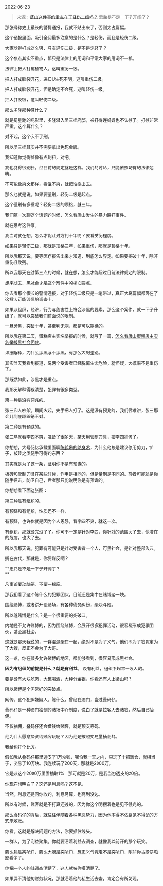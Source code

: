 2022-06-23

> 来源：[唐山这件事的重点在于轻伤二级吗？](http://mp.weixin.qq.com/s?__biz=MzU3NDc5Nzc0NQ==&mid=2247518619&idx=1&sn=38587a46fe064f3afbb918e5b17725b7&chksm=fd2e2b45ca59a253f17ee42e7742e29a5ff4888a2076fe5052718a31020aad3d836f3593c65f&scene=27#wechat_redirect)
> 思路是不是一下子开阔了？

那张号称史上最长的警情通报，我就不贴出来了，否则太占篇幅。  

  

这个通报里面，吸引全网最多注意的是什么？是轻伤，而且是轻伤二级。

  

大家觉得打成这么狠，只有轻伤二级，是不是定轻了？  

  

这个焦点其实不重点，那只是法律上的用词和平常大家的用词不一样。  

  

法律上把人打成植物人，这叫重伤一级。  

把人打成脑袋开花，进ICU生死不明，这叫重伤二级。  

把人打成脑袋开花，但是确定不会死，这叫轻伤一级。

把人打毁容，这叫轻伤二级。  

  

那么多隆那种算什么？

  

就是周星驰的电影里，多隆潜入吴三桂府邸，被打得连妈妈也不认得了。打得非常严重，这个算什么？

  

对不起，这个入不了刑。

  

所以吴三桂其实并不需要拿出免死金牌。  

  

我知道你觉得好像有点别扭，对吧。  

  

我也觉得很别扭，但目前的规定就是这样。我们的讨论，只能依照现有的法律范畴。  

  

不可能像爽文那样，看谁不爽，就把谁拖出去。  

  

那么也就是说，如果要量刑，轻伤二级是起点。

  

这个量刑有多重呢？轻伤二级的顶格，就三年。  

  

我们第一次聊这个话题的时候，[怎么看唐山发生的暴力殴打事件](http://mp.weixin.qq.com/s?__biz=MzU3NDc5Nzc0NQ==&mid=2247517746&idx=1&sn=d6e2a16a6331e70a9bfab67a3b6266ae&chksm=fd2e24ecca59adfa6d83be0f07180a9caeb25c02b6a83c892ebafe4fd064612b784eb550aaac&scene=21#wechat_redirect)。

  

就在思考这件事。  

  

我当时就在想，怎么才能让对方判十年呢？要看受伤程度。  

  

如果只是轻伤二级，那就是顶格三年，如果重伤，那就是顶格十年。  

  

所以我那天说，要等医疗报告出来才知道，到底怎么界定。如果要突破十年，除非重伤且致残。

  

所以我那天在讲第三点的时候，就在想，怎么才能超过目前法律规定的限制。

  

想来想去，黑社会才是这个案件中的核心要点。  

  

你去看那个很长的警情通报，对于轻伤二级只是一笔带过，真正大段篇幅都落在了这批人可能涉黑的调查上。

  

如果从组织，经济，行为与危害性上符合涉黑的要素，那么这个案件，就一下子升级了，就可以突破我们前面说的限制。  

  

一旦涉黑，突破十年，甚至判无期，都是可以期待的。  

  

所以我在第二天，蛋糕店主实名举报的时候，就写了一篇，[怎么看唐山蛋糕店主实名举报黑社会团伙](http://mp.weixin.qq.com/s?__biz=MzU3NDc5Nzc0NQ==&mid=2247517760&idx=1&sn=bd00582c435753aa0fcdeca69c4d97fa&chksm=fd2e249eca59ad88fea7ed762493426b9600c504ff447b8a898737501e6f526b7631650c6dce&scene=21#wechat_redirect)。  

  

详细解释，为什么涉黑与不涉黑，有那么大的差别。

  

其实当天我看到报道，说两个受害者已经脱离生命危险，就怀疑，大概率不是重伤了。  

  

那既然如此，涉黑才是重点。  

  

我那天解释得很清楚，犯罪有很多类型。  

  

第一种是没有预兆的。

  

张三和人吵架，瞬间火起，失手把人打了。这是没有预兆的，我们很难讲，张三那会儿到底哪跟筋不对。  

  

第二种是有预谋的。

  

张三早就看李四不爽，准备了很多天，某天用管制刀具，把李四捅伤了。

  

你想想，大号记忆承载里面聊[陈鹤皋的防身术](http://mp.weixin.qq.com/s?__biz=MzU0MjYwNDU2Mw==&mid=2247506184&idx=2&sn=6049b969e2cd0a770203bf3712f6bdb1&chksm=fb1ab574cc6d3c62f1b56a128606d92844cd0f332b6ff49a6a3bdf52979964fa5979d82423d7&scene=21#wechat_redirect)，为什么他总是建议你用剪刀，铲子，板砖之类随手可得的东西？  

  

其实就是为了这一条，证明你不是有预谋的。  

  

板砖和管制刀具在某些时候，作用是相同的，但是量刑是不同的。前者可能就是你随手反击，防卫自己，后者那只能说明你是有预谋的。

  

你想想看下面这张图：

  

  

第三种是有组织的。

  

有预谋和有组织，性质还不一样。

  

有预谋，也许你就是因为个人恩怨，看李四不爽，就这一次。

  

有组织，那就没完没了了。你可不一定是针对李四，你针对的范围大了去，你潜在的危害，也大了去。

  

所以我那天说，犯罪有可能只是针对受害者一个人，可黑社会，是针对整部法典。  

  

搁在古代，那就是，你要谋反啊？  

  

 **思路是不是一下子开阔了？  
**

  

凡事都要动脑筋，不要一根筋。  

  

那我们看了这个陈什么的犯罪团伙，目前还是集中在赌博这一块。  

  

围绕赌博，或者讲开设赌场，有各种债务纠纷，聚众斗殴。

  

所以说赌博是什么？是一个很重要的突破口。  

  

内地是不允许赌博的，因为围绕赌博，会展开很多犯罪活动，很容易形成犯罪团伙，甚至黑社会。

  

这就是那天我说的，一群混混聚在一起，绝对不是为了义气，他们不为了钱肯定为了大嫂，反正不会为了大哥。  

  

这一点，你在很多允许赌博的地区，都能够看到，很容易形成黑社会。  

  

 **因为有组织的前提是什么？就是有利益。** 没有利益，组织不起来一拨人的。

  

要是没有大块吃肉，大碗喝酒，大秤分金银，你看还有人上梁山吗？

  

所以赌博是个非常好的突破点。  

  

网传，这个犯罪嫌疑人，陈什么，曾经在澳门，当过叠码仔。  

  

叠码仔是一种澳门独创的赌场中介制度，说白了就是拉客人去赌钱，然后自己抽佣。

  

不仅抽佣，叠码仔还会借钱给赌客，就是预支筹码。  

  

他为什么愿意垫资给赌客玩呢？因为他是按照交易量抽佣的。

  

我给你打个比方。

  

假如我从叠码仔那里透支了1万块钱，哪怕我一天之内，只玩了十把满仓，就相当于，交易了10万块。我连续玩了200天，那就是2000万。

  

它是从这个2000万里面抽取1%，那可就是20万，是我当初透支的20倍。

  

你现在想明白了？这还是利息吗？这不是。

  

当然，利息还是问你收的，利息另算，也高到没边。  

  

所以有时候，赌客就是不打算还钱的，因为你这个明摆着也是见不得光的。  

  

那么叠码仔的背后，就往往伴随着各种黑恶势力，因为他不得不依靠见不得光的方式来收账。

  

你看，这就是解决问题的方法，你要抓住线头。  

  

一群人，为了利益聚集，你就要沿着利益去调查，就像我以前开的那个玩笑。

  

要么钱是突破口，要么大嫂是突破口，反正义气肯定不是突破口，除非你古惑仔电影看多了。  

  

你把一个人的钱调查清楚了，这人就被你摸清楚了。  

  

如果弄不清他的财务状况，那就沿着他的私生活去查，肯定会有所发现。

